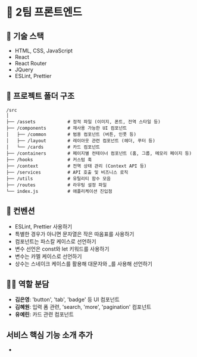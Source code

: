 # 🌼 2팀 프론트엔드
## 🚀 기술 스택
- HTML, CSS, JavaScript
- React
- React Router
- JQuery
- ESLint, Prettier
## 📁 프로젝트 폴더 구조
```
/src
│
├── /assets            # 정적 파일 (이미지, 폰트, 전역 스타일 등)
├── /components        # 재사용 가능한 UI 컴포넌트
│   ├── /common        # 범용 컴포넌트 (버튼, 인풋 등)
│   ├── /layout        # 레이아웃 관련 컴포넌트 (헤더, 푸터 등)
│   └── /cards         # 카드 컴포넌트
├── /containers        # 페이지별 컨테이너 컴포넌트 (홈, 그룹, 메모리 페이지 등)
├── /hooks             # 커스텀 훅
├── /context           # 전역 상태 관리 (Context API 등)
├── /services          # API 호출 및 비즈니스 로직
├── /utils             # 유틸리티 함수 모음
├── /routes            # 라우팅 설정 파일
└── index.js           # 애플리케이션 진입점
```
## 📏 컨벤션
- ESLint, Prettier 사용하기
- 특별한 경우가 아니면 문자열은 작은 따옴표를 사용하기
- 컴포넌트는 파스칼 케이스로 선언하기
- 변수 선언은 const와 let 키워드를 사용하기
- 변수는 카멜 케이스로 선언하기
- 상수는 스네이크 케이스를 활용해 대문자와 _를 사용해 선언하기
## 👩‍💻 역할 분담
- **김은영**: 'button', 'tab', 'badge' 등 UI 컴포넌트
- **김혜원**: 입력 폼 관련, 'search, 'more', 'pagination' 컴포넌트
- **유예린**: 카드 관련 컴포넌트

## 서비스 핵심 기능 소개 추가
-

